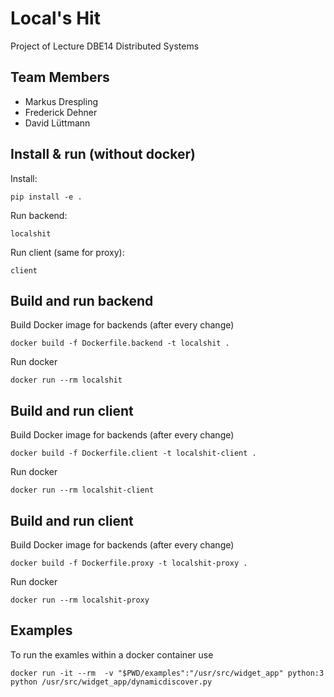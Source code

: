 # Local's Hit

Project of Lecture DBE14 Distributed Systems

## Team Members

- Markus Drespling
- Frederick Dehner
- David Lüttmann

## Install & run (without docker)
Install:
```
pip install -e .
```
Run backend:
```
localshit
```

Run client (same for proxy):
```
client
```


## Build and run backend

Build Docker image for backends (after every change)

```
docker build -f Dockerfile.backend -t localshit .
```

Run docker

```
docker run --rm localshit
```

## Build and run client

Build Docker image for backends (after every change)

```
docker build -f Dockerfile.client -t localshit-client .
```

Run docker

```
docker run --rm localshit-client
```

## Build and run client

Build Docker image for backends (after every change)

```
docker build -f Dockerfile.proxy -t localshit-proxy .
```

Run docker

```
docker run --rm localshit-proxy
```


## Examples
To run the examles within a docker container use

```
docker run -it --rm  -v "$PWD/examples":"/usr/src/widget_app" python:3 python /usr/src/widget_app/dynamicdiscover.py
```